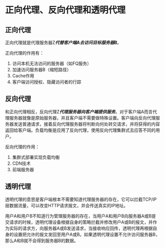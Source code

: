# 正向代理、反向代理和透明代理

## 正向代理
正向代理就是代理服务器Z***代替客户端A去访问目标服务器B***。

正向代理的作用有：

1. 访问本机无法访问的服务器（如FQ服务）
1. 加速访问服务器B（缩短路径）
1. Cache作用
1. 客户端访问授权、隐藏访问者的行踪


## 反向代理
和正向代理相反，反向代理Z***代理服务器向客户端提供服务***。对于客户端A而言代理服务器就像是原始服务器，并且客户端不需要做特殊设置。客户端向反向代理服务器发送普通请求，接着反向代理服务器将判断向何处转交请求，并将获得的内容返回给客户端。负载均衡是应用了反向代理，使用反向代理集群式去应答不同的用户。

反向代理的作用：
1. 集群式部署实现负载均衡
1. CDN技术
1. 前端服务器


## 透明代理

透明代理的意思是客户端根本不需要知道代理服务器的存在，它可以拦截TCP/IP层数据流量，可以改变HTTP请求报文，并会传送真实的IP地址。

用户A和用户B不知道行为管理服务器的存在，当用户A和用户B向服务器A或B提交请求的时候，透明代理设备根据自身的策略拦截并修改用户A或B的报文，并作为实际的请求方，向服务器A或B发送请求，当接收响应回传，透明代理再根据自身的设置把允许的报文发回至用户A或B。如果透明代理设置不允许访问服务器B，那么A和B就不会得到服务器B的数据。

